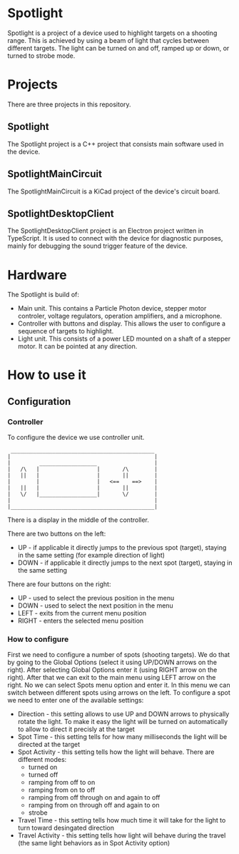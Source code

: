 # Spotlight
Spotlight is a project of a device used to highlight targets on a shooting range. This is achieved by using a beam of light that cycles between different targets. The light can be turned on and off, ramped up or down, or turned to strobe mode.

# Projects
There are three projects in this repository.

## Spotlight
The Spotlight project is a C++ project that consists main software used in the device.

## SpotlightMainCircuit
The SpotlightMainCircuit is a KiCad project of the device's circuit board.

## SpotlightDesktopClient
The SpotlightDesktopClient project is an Electron project written in TypeScript. It is used to connect with the device for diagnostic purposes, mainly for debugging the sound trigger feature of the device.

# Hardware
The Spotlight is build of:
- Main unit. This contains a Particle Photon device, stepper motor controler, voltage regulators, operation amplifiers, and a microphone.
- Controller with buttons and display. This allows the user to configure a sequence of targets to highlight.
- Light unit. This consists of a power LED mounted on a shaft of a stepper motor. It can be pointed at any direction.

# How to use it

## Configuration

### Controller
To configure the device we use controller unit.
```
 _____________________________________________
|                                             |
|         __________________                  |
|   /\   |                  |       /\        |
|   ||   |                  |       ||        |
|        |                  |   <==    ==>    |
|   ||   |                  |       ||        |
|   \/   |__________________|       \/        |
|                                             |
|_____________________________________________|
```

There is a display in the middle of the controller.

There are two buttons on the left:
- UP - if applicable it directly jumps to the previous spot (target), staying in the same setting (for example direction of light)
- DOWN - if applicable it directly jumps to the next spot (target), staying in the same setting

There are four buttons on the right:
- UP - used to select the previous position in the menu
- DOWN - used to select the next position in the menu
- LEFT - exits from the current menu position
- RIGHT - enters the selected menu position

### How to configure
First we need to configure a number of spots (shooting targets). We do that by going to the Global Options (select it using UP/DOWN arrows on the right). After selecting Global Options enter it (using RIGHT arrow on the right).
After that we can exit to the main menu using LEFT arrow on the right.
No we can select Spots menu option and enter it. In this menu we can switch between different spots using arrows on the left.
To configure a spot we need to enter one of the available settings:
- Direction - this setting allows to use UP and DOWN arrows to physically rotate the light. To make it easy the light will be turned on automatically to allow to direct it precisly at the target
- Spot Time - this setting tells for how many milliseconds the light will be directed at the target
- Spot Activity - this setting tells how the light will behave. There are different modes:
  - turned on
  - turned off
  - ramping from off to on
  - ramping from on to off
  - ramping from off through on and again to off
  - ramping from on through off and again to on
  - strobe
- Travel Time - this setting tells how much time it will take for the light to turn toward desingated direction
- Travel Activity - this setting tells how light will behave during the travel (the same light behaviors as in Spot Activity option)




